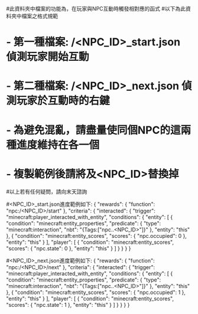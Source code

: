 #此資料夾中檔案的功能為，在玩家與NPC互動時觸發相對應的函式
#以下為此資料夾中檔案之格式規範
# - 第一種檔案: <region>/<NPC_ID>_start.json 偵測玩家開始互動
# - 第二種檔案: <region>/<NPC_ID>_next.json 偵測玩家於互動時的右鍵
# - 為避免混亂，請盡量使同個NPC的這兩種進度維持在各一個
# - 複製範例後請將<region>及<NPC_ID>替換掉
#以上若有任何疑問，請向末天諮詢

#<NPC_ID>_start.json進度範例如下:
{
  "rewards": {
    "function": "npc:<region>/<NPC_ID>/start"
  },
  "criteria": {
    "interacted": {
      "trigger": "minecraft:player_interacted_with_entity",
      "conditions": {
        "entity": [
          {
            "condition": "minecraft:entity_properties",
            "predicate": {
              "type": "minecraft:interaction",
              "nbt": "{Tags:[\"npc.<region>.<NPC_ID>\"]}"
            },
            "entity": "this"
          },
          {
            "condition": "minecraft:entity_scores",
            "scores": {
              "npc.occupied": 0
            },
            "entity": "this"
          }
        ],
        "player": [
          {
            "condition": "minecraft:entity_scores",
            "scores": {
              "npc.state": 0
            },
            "entity": "this"
          }
        ]
      }
    }
  }
}

#<NPC_ID>_next.json進度範例如下:
{
  "rewards": {
    "function": "npc:<region>/<NPC_ID>/next"
  },
  "criteria": {
    "interacted": {
      "trigger": "minecraft:player_interacted_with_entity",
      "conditions": {
        "entity": [
          {
            "condition": "minecraft:entity_properties",
            "predicate": {
              "type": "minecraft:interaction",
              "nbt": "{Tags:[\"npc.<region>.<NPC_ID>\"]}"
            },
            "entity": "this"
          },
          {
            "condition": "minecraft:entity_scores",
            "scores": {
              "npc.occupied": 1
            },
            "entity": "this"
          }
        ],
        "player": [
          {
            "condition": "minecraft:entity_scores",
            "scores": {
              "npc.state": 1
            },
            "entity": "this"
          }
        ]
      }
    }
  }
}
